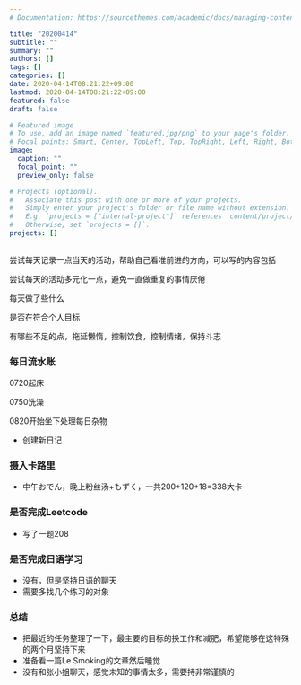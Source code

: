 ```yaml
---
# Documentation: https://sourcethemes.com/academic/docs/managing-content/

title: "20200414"
subtitle: ""
summary: ""
authors: []
tags: []
categories: []
date: 2020-04-14T08:21:22+09:00
lastmod: 2020-04-14T08:21:22+09:00
featured: false
draft: false

# Featured image
# To use, add an image named `featured.jpg/png` to your page's folder.
# Focal points: Smart, Center, TopLeft, Top, TopRight, Left, Right, BottomLeft, Bottom, BottomRight.
image:
  caption: ""
  focal_point: ""
  preview_only: false

# Projects (optional).
#   Associate this post with one or more of your projects.
#   Simply enter your project's folder or file name without extension.
#   E.g. `projects = ["internal-project"]` references `content/project/deep-learning/index.md`.
#   Otherwise, set `projects = []`.
projects: []
---
```


尝试每天记录一点当天的活动，帮助自己看准前进的方向，可以写的内容包括

尝试每天的活动多元化一点，避免一直做重复的事情厌倦

每天做了些什么

是否在符合个人目标

有哪些不足的点，拖延懒惰，控制饮食，控制情绪，保持斗志

### 每日流水账

0720起床

0750洗澡

0820开始坐下处理每日杂物

- 创建新日记

### 摄入卡路里

- 中午おでん，晚上粉丝汤+もずく，一共200+120+18=338大卡

### 是否完成Leetcode

- 写了一题208

### 是否完成日语学习

- 没有，但是坚持日语的聊天
- 需要多找几个练习的对象

### 总结

- 把最近的任务整理了一下，最主要的目标的换工作和减肥，希望能够在这特殊的两个月坚持下来
- 准备看一篇Le Smoking的文章然后睡觉
- 没有和张小姐聊天，感觉未知的事情太多，需要持非常谨慎的

